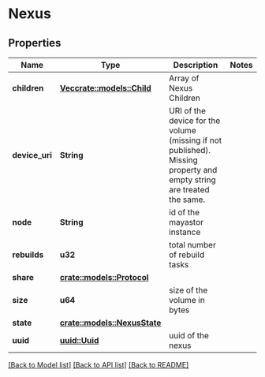 # Nexus

## Properties

Name | Type | Description | Notes
------------ | ------------- | ------------- | -------------
**children** | [**Vec<crate::models::Child>**](Child.md) | Array of Nexus Children | 
**device_uri** | **String** | URI of the device for the volume (missing if not published).  Missing property and empty string are treated the same. | 
**node** | **String** | id of the mayastor instance | 
**rebuilds** | **u32** | total number of rebuild tasks | 
**share** | [**crate::models::Protocol**](Protocol.md) |  | 
**size** | **u64** | size of the volume in bytes | 
**state** | [**crate::models::NexusState**](NexusState.md) |  | 
**uuid** | [**uuid::Uuid**](uuid::Uuid.md) | uuid of the nexus | 

[[Back to Model list]](../README.md#documentation-for-models) [[Back to API list]](../README.md#documentation-for-api-endpoints) [[Back to README]](../README.md)


